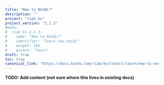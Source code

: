 ```yaml
---
title: "New to NoSQL?"
description: ""
project: "riak_kv"
project_version: "2.1.3"
#menu:
#  riak_kv-2.1.3:
#    name: "New to NoSQL?"
#    identifier: "learn_new_nosql"
#    weight: 102
#    parent: "learn"
draft: true
toc: true
canonical_link: "https://docs.basho.com/riak/kv/latest/learn/new-to-nosql"
---
```


**TODO: Add content (not sure where this lives in existing docs)**

